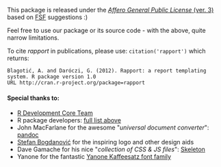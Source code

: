 This package is released under the [*Affero General Public License* (ver. 3)](http://www.gnu.org/licenses/agpl.html) based on [FSF](http://www.fsf.org/) suggestions :)

Feel free to use our package or its source code - with the above, quite narrow limitations.

To cite *rapport* in publications, please use: `citation('rapport')` which returns:

```
Blagotić, A. and Daróczi, G. (2012). Rapport: a report templating system. R package version 1.0
URL http://cran.r-project.org/package=rapport
```

#### Special thanks to:

 * [R Development Core Team](http://www.r-project.org/)
 * R package developers: [full list above](#install)
 * John MacFarlane for the awesome "*universal document converter*": [pandoc](http://johnmacfarlane.net/pandoc/)
 * [Stefan Bogdanović](http://coja.in.rs/) for the inspiring logo and other design aids
 * Dave Gamache for his nice "*collection of CSS & JS files*": [Skeleton](http://getskeleton.com)
 * Yanone for the fantastic [Yanone Kaffeesatz font family](https://www.yanone.de/typedesign/kaffeesatz/)
